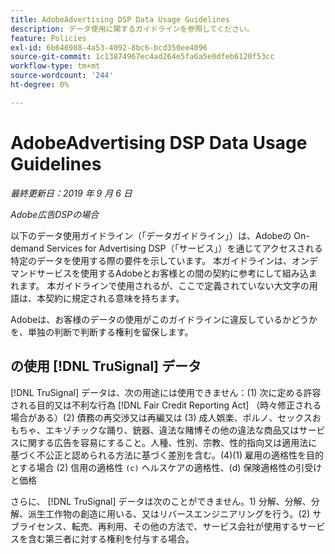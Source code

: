 ```yaml
---
title: AdobeAdvertising DSP Data Usage Guidelines
description: データ使用に関するガイドラインを参照してください。
feature: Policies
exl-id: 6b646988-4a53-4092-8bc6-bcd350ee4096
source-git-commit: 1c13874967ec4ad264e5fa6a5e0dfeb6120f53cc
workflow-type: tm+mt
source-wordcount: '244'
ht-degree: 0%

---
```


# AdobeAdvertising DSP Data Usage Guidelines

*最終更新日：2019 年 9 月 6 日*

*Adobe広告DSPの場合*

以下のデータ使用ガイドライン（「データガイドライン」）は、Adobeの On-demand Services for Advertising DSP（「サービス」）を通じてアクセスされる特定のデータを使用する際の要件を示しています。 本ガイドラインは、オンデマンドサービスを使用するAdobeとお客様との間の契約に参考にして組み込まれます。 本ガイドラインで使用されるが、ここで定義されていない大文字の用語は、本契約に規定される意味を持ちます。

Adobeは、お客様のデータの使用がこのガイドラインに違反しているかどうかを、単独の判断で判断する権利を留保します。

## の使用 [!DNL TruSignal] データ

[!DNL TruSignal] データは、次の用途には使用できません：(1) 次に定める許容される目的又は不利な行為 [!DNL Fair Credit Reporting Act] （時々修正される場合がある）(2) 債務の再交渉又は再編又は (3) 成人娯楽、ポルノ、セックスおもちゃ、エキゾチックな踊り、銃器、違法な賭博その他の違法な商品又はサービスに関する広告を容易にすること。人種、性別、宗教、性的指向又は適用法に基づく不公正と認められる方法に基づく差別を含む。(4)(1) 雇用の適格性を目的とする場合 (2) 信用の適格性 `(c)` ヘルスケアの適格性、(d) 保険適格性の引受けと価格<!-- I used backticks in the previous sentence to prevent ( c ) from displaying as a copyright symbol. I think the OS does that. Using HTML code for the parentheses doesn't prevent it. -->

さらに、 [!DNL TruSignal] データは次のことができません。1) 分解、分解、分解、派生工作物の創造に用いる、又はリバースエンジニアリングを行う。(2) サブライセンス、転売、再利用、その他の方法で、サービス会社が使用するサービスを含む第三者に対する権利を付与する場合。
